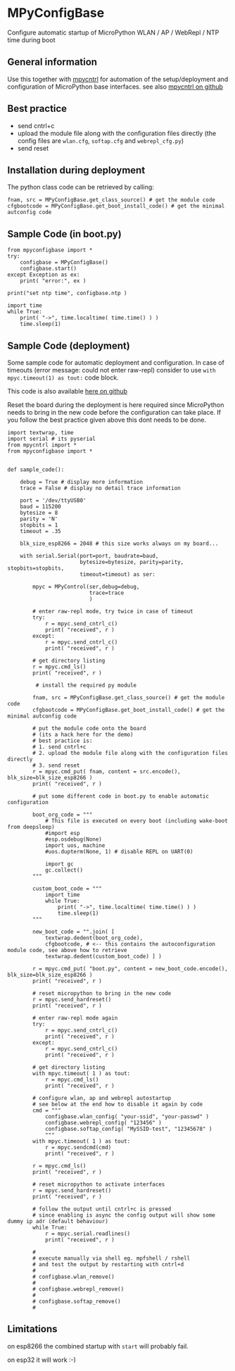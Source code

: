 
# MPyConfigBase

Configure automatic startup of MicroPython WLAN / AP / WebRepl / NTP time during boot 

## General information

Use this together with [mpycntrl](https://pypi.org/project/mpycntrl/) for automation of the setup/deployment and configuration of MicroPython base interfaces. see also [mpycntrl on github](https://github.com/kr-g/mpycntrl)

## Best practice

* send cntrl+c
* upload the module file along with the configuration files directly (the config files are `wlan.cfg`, `softap.cfg` and `webrepl_cfg.py`)
* send reset

## Installation during deployment

The python class code can be retrieved by calling:

    fnam, src = MPyConfigBase.get_class_source() # get the module code
    cfgbootcode = MPyConfigBase.get_boot_install_code() # get the minimal autconfig code
 
 
## Sample Code (in boot.py)

    from mpyconfigbase import *
    try:
        configbase = MPyConfigBase()
        configbase.start()
    except Exception as ex:
        print( "error:", ex )

    print("set ntp time", configbase.ntp )

    import time
    while True:
        print( "->", time.localtime( time.time() ) )
        time.sleep(1)


## Sample Code (deployment)

Some sample code for automatic deployment and configuration. In case of timeouts (error message: could not enter raw-repl) consider to use `with mpyc.timeout(1) as tout:` code block. 

This code is also available [here on github](https://github.com/kr-g/mpyconfigbase)

Reset the board during the deployment is here required since MicroPython needs to bring in the new code before the configuration can take place. If you follow the best practice given above this dont needs to be done.


    import textwrap, time
    import serial # its pyserial 
    from mpycntrl import *
    from mpyconfigbase import *


    def sample_code():
        
        debug = True # display more information 
        trace = False # display no detail trace information 

        port = '/dev/ttyUSB0'
        baud = 115200
        bytesize = 8
        parity = 'N'
        stopbits = 1
        timeout = .35
        
        blk_size_esp8266 = 2048 # this size works always on my board...

        with serial.Serial(port=port, baudrate=baud,
                           bytesize=bytesize, parity=parity, stopbits=stopbits,
                           timeout=timeout) as ser:

            mpyc = MPyControl(ser,debug=debug,
                              trace=trace
                              )
                
            # enter raw-repl mode, try twice in case of timeout
            try:
                r = mpyc.send_cntrl_c()
                print( "received", r )
            except:
                r = mpyc.send_cntrl_c()
                print( "received", r )
            
            # get directory listing
            r = mpyc.cmd_ls()
            print( "received", r )
     
             # install the required py module
     
            fnam, src = MPyConfigBase.get_class_source() # get the module code
            cfgbootcode = MPyConfigBase.get_boot_install_code() # get the minimal autconfig code
     
            # put the module code onto the board
            # (its a hack here for the demo)
            # best practice is:
            # 1. send cntrl+c
            # 2. upload the module file along with the configuration files directly
            # 3. send reset
            r = mpyc.cmd_put( fnam, content = src.encode(), blk_size=blk_size_esp8266 )
            print( "received", r )

            # put some different code in boot.py to enable automatic configuration

            boot_org_code = """
                # This file is executed on every boot (including wake-boot from deepsleep)
                #import esp
                #esp.osdebug(None)
                import uos, machine
                #uos.dupterm(None, 1) # disable REPL on UART(0)

                import gc
                gc.collect()
            """
            
            custom_boot_code = """
                import time
                while True:
                    print( "->", time.localtime( time.time() ) )
                    time.sleep(1)
            """
            
            new_boot_code = "".join( [
                textwrap.dedent(boot_org_code),
                cfgbootcode, # <-- this contains the autoconfiguration module code, see above how to retrieve 
                textwrap.dedent(custom_boot_code) ] )
            
            r = mpyc.cmd_put( "boot.py", content = new_boot_code.encode(), blk_size=blk_size_esp8266 )
            print( "received", r )
           
            # reset micropython to bring in the new code
            r = mpyc.send_hardreset()
            print( "received", r )
                  
            # enter raw-repl mode again
            try:
                r = mpyc.send_cntrl_c()
                print( "received", r )
            except:
                r = mpyc.send_cntrl_c()
                print( "received", r )

            # get directory listing
            with mpyc.timeout( 1 ) as tout:
                r = mpyc.cmd_ls()
                print( "received", r )

            # configure wlan, ap and webrepl autostartup
            # see below at the end how to disable it again by code
            cmd = """
                configbase.wlan_config( "your-ssid", "your-passwd" )
                configbase.webrepl_config( "123456" )
                configbase.softap_config( "MySSID-test", "12345678" )
                """
            with mpyc.timeout( 1 ) as tout:
                r = mpyc.sendcmd(cmd)
                print( "received", r )

            r = mpyc.cmd_ls()
            print( "received", r )

            # reset micropython to activate interfaces
            r = mpyc.send_hardreset()
            print( "received", r )
            
            # follow the output until cntrl+c is pressed
            # since enabling is async the config output will show some dummy ip adr (default behaviour)
            while True:
                r = mpyc.serial.readlines()
                print( "received", r )
               
            # 
            # execute manually via shell eg. mpfshell / rshell
            # and test the output by restarting with cntrl+d
            #
            # configbase.wlan_remove()
            #
            # configbase.webrepl_remove()
            #
            # configbase.softap_remove()
            # 
               
## Limitations

on esp8266 the combined startup with `start` will probably fail.

on esp32 it will work :-)


